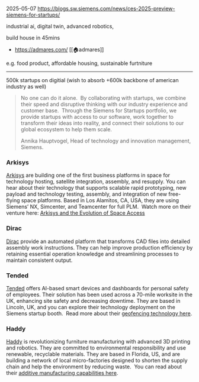 2025-05-07
https://blogs.sw.siemens.com/news/ces-2025-preview-siemens-for-startups/

industrial ai, digital twin, advanced robotics, 

build house in 45mins
- https://admares.com/ [[🏠admares]]

e.g. food product, affordable housing, sustainable furtniture

---

500k startups on digitial (wish to absorb +600k backbone of american industry as well)

> No one can do it alone.  By collaborating with startups, we combine their speed and disruptive thinking with our industry experience and customer base.  Through the Siemens for Startups portfolio, we provide startups with access to our software, work together to transform their ideas into reality, and connect their solutions to our global ecosystem to help them scale.
> 
> Annika Hauptvogel, Head of technology and innovation management, Siemens.


### Arkisys 

[Arkisys](https://www.arkisys.com/) are building one of the first business platforms in space for technology hosting, satellite integration, assembly, and resupply. You can hear about their technology that supports scalable rapid prototyping, new payload and technology testing, assembly, and integration of new free-flying space platforms. Based in Los Alamitos, CA, USA, they are using Siemens’ NX, Simcenter, and Teamcenter for full PLM.  Watch more on their venture here: [Arkisys and the Evolution of Space Access](https://www.youtube.com/watch?v=h-77ImW9eyo)

### Dirac

[Dirac](https://diracinc.com/) provide an automated platform that transforms CAD files into detailed assembly work instructions. They can help improve production efficiency by retaining essential operation knowledge and streamlining processes to maintain consistent output.

### Tended

[Tended](https://www.tended.co.uk/) offers AI-based smart devices and dashboards for personal safety of employees. Their solution has been used across a 70-mile worksite in the UK, enhancing site safety and decreasing downtime. They are based in Lincoln, UK, and you can explore their technology deployment on the Siemens startup booth.  Read more about their [geofencing technology here](https://www.railforum.uk/2024/01/siemens-mobility-begins-national-deployment-of-tendeds-geofencing-technology/).

### Haddy

[Haddy](https://www.haddy.life/) is revolutionizing furniture manufacturing with advanced 3D printing and robotics. They are committed to environmental responsibility and use renewable, recyclable materials. They are based in Florida, US, and are building a network of local micro-factories designed to shorten the supply chain and help the environment by reducing waste.  You can read about their [additive manufacturing capabilities here](https://press.siemens.com/global/en/pressrelease/siemens-expands-its-additive-manufacturing-offerings-siemens-xcelerator-marketplace).